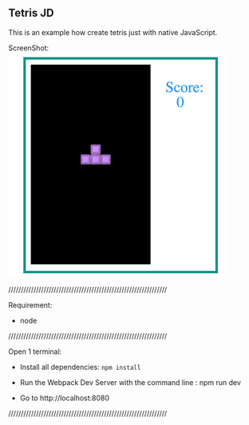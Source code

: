 ## Tetris JD

This is an example how create tetris just with native JavaScript.


ScreenShot:
![alt tag](./src/images/look.gif)

///////////////////////////////////////////////////////////////

Requirement:

- node


///////////////////////////////////////////////////////////////

Open 1 terminal:

- Install all dependencies: ```npm install```

- Run the Webpack Dev Server with the command line : npm run dev

- Go to http://localhost:8080


///////////////////////////////////////////////////////////////

